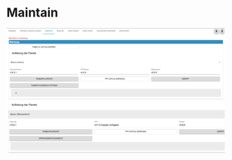 # Maintain  
<img alt='Maintain allg' src='../Pictures/maintain/maintainAllg.png'>  
<img alt='Maintain Panel überprüfen' src='../Pictures/maintain/maintainPanelCheck.png'>